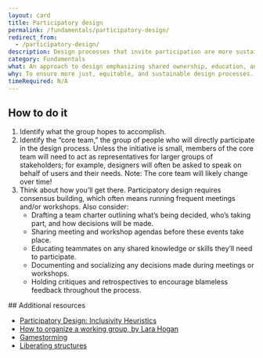 ```yaml
---
layout: card
title: Participatory design
permalink: /fundamentals/participatory-design/
redirect_from:
  - /participatory-design/
description: Design processes that invite participation are more sustainable in the long run.
category: Fundamentals
what: An approach to design emphasizing shared ownership, education, and collaboration.
why: To ensure more just, equitable, and sustainable design processes. To encourage the creation of products and services reflecting the preferences of the people who must use them.
timeRequired: N/A
---
```


## How to do it

<ol>
  <li>Identify what the group hopes to accomplish.</li>
  <li>Identify the “core team,” the group of people who will directly participate in the design process. Unless the initiative is small, members of the core team will need to act as representatives for larger groups of stakeholders; for example, designers will often be asked to speak on behalf of users and their needs. Note: The core team will likely change over time!</li>
  <li>
    Think about how you’ll get there. Participatory design requires consensus building, which often means running frequent meetings and/or workshops. Also consider:
    <ul>  
      <li>Drafting a team charter outlining what’s being decided, who’s taking part, and how decisions will be made.</li>
      <li>Sharing meeting and workshop agendas before these events take place. </li>
      <li>Educating teammates on any shared knowledge or skills they’ll need to participate. </li>
      <li>Documenting and socializing any decisions made during meetings or workshops.</li>
      <li>Holding critiques and retrospectives to encourage blameless feedback throughout the process.</li>
    </ul>
  </li>
</ol>

<section class="method--section method--section--additional-resources" markdown="1">
## Additional resources

- [Participatory Design: Inclusivity Heuristics]({{site.baseurl}}/resources/participatory-design-inclusivity-heuristics)
- [How to organize a working group, by Lara Hogan](http://larahogan.me/blog/running-working-groups/)
- [Gamestorming](http://gamestorming.com/)
- [Liberating structures](http://www.liberatingstructures.com/)
</section>
